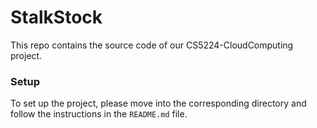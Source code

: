 # StalkStock
This repo contains the source code of our CS5224-CloudComputing project. 

### Setup
To set up the project, please move into the corresponding directory and follow the instructions in the `README.md` file.